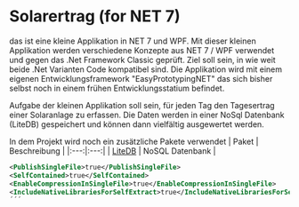 # Solarertrag (for NET 7)
das ist eine kleine Applikation in NET 7 und WPF. Mit dieser kleinen Applikation werden verschiedene Konzepte aus NET 7 / WPF verwendet und gegen das .Net Framework Classic geprüft. Ziel soll sein, in wie weit beide .Net Varianten Code kompatibel sind. Die Applikation wird mit einem eigenen Entwicklungsframework "EasyPrototypingNET" das sich bisher  selbst noch in einem frühen Entwicklungsstatium befindet.

Aufgabe der kleinen Applikation soll sein, für jeden Tag den Tagesertrag einer Solaranlage zu erfassen. Die Daten werden in einer NoSql Datenbank (LiteDB) gespeichert und können dann vielfältig ausgewertet werden. 

In dem Projekt wird noch ein zusätzliche Pakete verwendet
| Paket | Beschreibung |
|:---:|:---:|
| [LiteDB](https://github.com/mbdavid/LiteDB) | NoSQL Datenbank |

```xml
<PublishSingleFile>true</PublishSingleFile>
<SelfContained>true</SelfContained>
<EnableCompressionInSingleFile>true</EnableCompressionInSingleFile>
<IncludeNativeLibrariesForSelfExtract>true</IncludeNativeLibrariesForSelfExtract>
´´´
